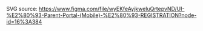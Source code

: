 SVG source:
https://www.figma.com/file/wyEKfeAyjkweIuQrtepvND/UI-%E2%80%93-Parent-Portal-(Mobile)-%E2%80%93-REGISTRATION?node-id=16%3A384
